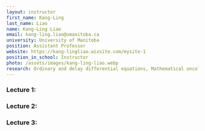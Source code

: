 ```yaml
---
layout: instructor
first_name: Kang-Ling
last_name: Liao
name: Kang-Ling Liao
email: kang-ling.liao@umanitoba.ca
university: University of Manitoba
position: Assistant Professor
website: https://kang-lingliao.wixsite.com/mysite-1
position_in_school: Instructor
photo: /assets/images/kang-ling-liao.webp
research: Ordinary and delay differential equations, Mathematical oncology
---
```


### Lecture 1:

### Lecture 2:

### Lecture 3: